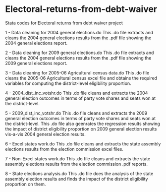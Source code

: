 # Electoral-returns-from-debt-waiver
Stata codes for Electoral returns from debt waiver project

1 - Data cleaning for 2004 general elections.do
This .do file extracts and cleans the 2004 general elections results from the .pdf file showing the 2004 general elections report.

2 - Data cleaning for 2009 general elections.do
This .do file extracts and cleans the 2004 general elections results from the .pdf file showing the 2009 general elections report.

3 - Data cleaning for 2005-06 Agricultural census data.do
This .do file cleans the 2005-06 Agricultural census excel file and obtains the required variables for computing the district-level eligibility proportion.


4 - 2004_dist_inc_votshr.do
This .do file cleans and extracts the 2004 general election outcomes in terms of party vote shares and seats won at the district-level.


5 - 2009_dist_inc_votshr.do
This .do file cleans and extracts the 2009 general election outcomes in terms of party vote shares and seats won at the district-level.
This .do file also geenrates the regression results showing the impact of district eligibility proportion on 2009 general election results vis-a-vis 2004 general election results.

6 - Excel states work.do
This .do file cleans and extracts the state assembly elections results from the election commission excel files.

7 - Non-Excel states work.do
This .do file cleans and extracts the state assembly elections results from the election commission .pdf reports.

8 - State elections analysis.do
This .do file does the analysis of the state assembly election results and finds the impact of the district eligibility proportion on them.

